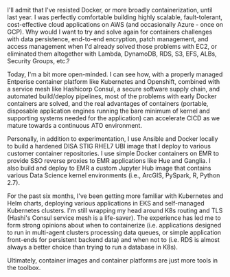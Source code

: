 I'll admit that I've resisted Docker, or more broadly containerization, until last year. I was perfectly comfortable building highly scalable, fault-tolerant, cost-effective cloud applications on AWS (and occasionally Azure - once on GCP). Why would I want to try and solve again for containers challenges with data persistence, end-to-end encryption, patch management, and access management when I'd already solved those problems with EC2, or eliminated them altogether with Lambda, DynamoDB, RDS, S3, EFS, ALBs, Security Groups, etc.?

Today, I'm a bit more open-minded. I can see how, with a properly managed Entperise container platform like Kubernetes and Openshift, combined with a service mesh like Hashicorp Consul, a secure software supply chain, and automated build/deploy pipelines, most of the problems with early Docker containers are solved, and the real advantages of containers (portable, disposable application engines running the bare minimum of kernel and supporting systems needed for the application) can accelerate CICD as we mature towards a continuous ATO environment.

Personally, in addition to experimentation, I use Ansible and Docker locally to build a hardened DISA STIG RHEL7 UBI image that I deploy to various customer container repositories. I use simple Docker containers on EMR to provide SSO reverse proxies to EMR applications like Hue and Ganglia. I also build and deploy to EMR a custom Jupyter Hub image that contains various Data Science kernel environments (i.e., ArcGIS, PySpark, R, Python 2.7).

For the past six months, I've been getting more familiar with Kubernetes and Helm charts, deploying various applications in EKS and self-managed Kubernetes clusters. I'm still wrapping my head around K8s routing and TLS (Hashi's Consul service mesh is a life-saver). The experience has led me to form strong opinions about when to containerize (i.e. applications designed to run in multi-agent clusters processing data queues, or simple application front-ends for persistent backend data) and when not to (i.e. RDS is almost always a better choice than trying to run a database in K8s).

Ultimately, container images and container platforms are just more tools in the toolbox.